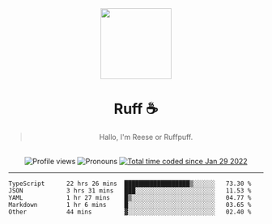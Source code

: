 <div align='center'>
  <img src='https://cdn.ruffpuff.dev/ruffpuff.jpg' width='140' height='140' />
  <h1>Ruff ☕️</h1>
  <blockquote>Hallo, I'm Reese or Ruffpuff.</blockquote>
  
  <br />
  
  <img alt="Profile views" src="https://komarev.com/ghpvc/?username=ruffpuff1" />
  <img alt='Pronouns' src='https://img.shields.io/endpoint?url=https://pronoundb.org/shields/61181f81be124c42b207bffd' />
  <a href="https://wakatime.com/@72bf611d-9557-4a85-aa1d-46f6a3346744"><img src="https://wakatime.com/badge/user/72bf611d-9557-4a85-aa1d-46f6a3346744.svg" alt="Total time coded since Jan 29 2022" /></a>
</div>

<hr />

<!--START_SECTION:waka-->

```text
TypeScript      22 hrs 26 mins  ██████████████████▒░░░░░░   73.30 %
JSON            3 hrs 31 mins   ███░░░░░░░░░░░░░░░░░░░░░░   11.53 %
YAML            1 hr 27 mins    █▒░░░░░░░░░░░░░░░░░░░░░░░   04.77 %
Markdown        1 hr 6 mins     █░░░░░░░░░░░░░░░░░░░░░░░░   03.65 %
Other           44 mins         ▓░░░░░░░░░░░░░░░░░░░░░░░░   02.40 %
```

<!--END_SECTION:waka-->
